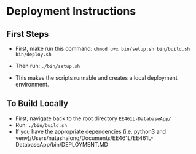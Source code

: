 # Deployment Instructions

## First Steps
* First, make run this command: `chmod u+x bin/setup.sh bin/build.sh bin/deploy.sh`

* Then run: `./bin/setup.sh`
* This makes the scripts runnable and creates a local deployment environment. 

## To Build Locally
* First, navigate back to the root directory `EE461L-DatabaseApp/`
* Run: `./bin/build.sh`
* If you have the appropriate dependencies (i.e. python3 and venv)/Users/natashalong/Documents/EE461L/EE461L-DatabaseApp/bin/DEPLOYMENT.MD